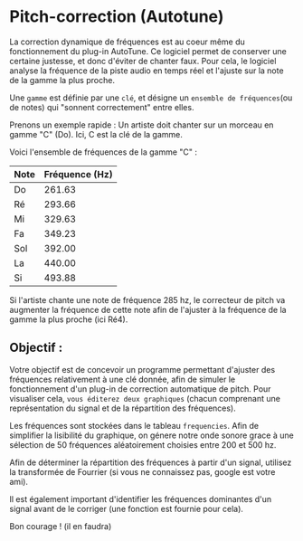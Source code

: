# Pitch-correction (Autotune)

La correction dynamique de fréquences est au coeur même du fonctionnement du plug-in AutoTune. Ce logiciel permet de conserver une certaine justesse, et donc d'éviter de chanter faux. Pour cela, le logiciel analyse la fréquence de la piste audio en temps réel et l'ajuste sur la note de la gamme la plus proche.

Une `gamme` est définie par une `clé`, et désigne un `ensemble de fréquences`(ou de notes) qui "sonnent correctement" entre elles.

Prenons un exemple rapide : Un artiste doit chanter sur un morceau en gamme "C" (Do). Ici, C est la clé de la gamme. 

Voici l'ensemble de fréquences de la gamme "C" :

| Note  | Fréquence (Hz) |
|-----|--------|
| Do  | 261.63 |
| Ré  | 293.66 |
| Mi  | 329.63 |
| Fa  | 349.23 |
| Sol | 392.00 |
| La  | 440.00 |
| Si  | 493.88 |

Si l'artiste chante une note de fréquence 285 hz, le correcteur de pitch va augmenter la fréquence de cette note afin de l'ajuster à la fréquence de la gamme la plus proche (ici Ré4).

## Objectif :

Votre objectif est de concevoir un programme permettant d'ajuster des fréquences relativement à une clé donnée, afin de simuler le fonctionnement d'un plug-in de correction automatique de pitch. Pour visualiser cela, `vous éditerez deux graphiques` (chacun comprenant une représentation du signal et de la répartition des fréquences).

Les fréquences sont stockées dans le tableau `frequencies`. Afin de simplifier la lisibilité du graphique, on génere notre onde sonore grace à une sélection de 50 fréquences aléatoirement choisies entre 200 et 500 hz.

Afin de déterminer la répartition des fréquences à partir d'un signal, utilisez la transformée de Fourrier (si vous ne connaissez pas, google est votre ami).

Il est également important d'identifier les fréquences dominantes d'un signal avant de le corriger (une fonction est fournie pour cela).

Bon courage ! (il en faudra)
